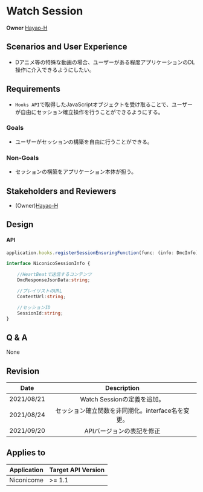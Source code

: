 # Watch Session

**Owner** [Hayao-H](https://github.com/Hayao-H)

## Scenarios and User Experience
- Dアニメ等の特殊な動画の場合、ユーザーがある程度アプリケーションのDL操作に介入できるようにしたい。

## Requirements
- ```Hooks API```で取得したJavaScriptオブジェクトを受け取ることで、ユーザーが自由にセッション確立操作を行うことができるようにする。

### Goals
- ユーザーがセッションの構築を自由に行うことができる。

### Non-Goals
- セッションの構築をアプリケーション本体が担う。

## Stakeholders and Reviewers
- (Owner)[Hayao-H](https://github.com/Hayao-H)

## Design

#### API
```TypeScript
application.hooks.registerSessionEnsuringFunction(func: (info: DmcInfo) => Promise<SessionInfo>): void;

interface NiconicoSessionInfo {

    //HeartBeatで送信するコンテンツ
    DmcResponseJsonData:string;

    //プレイリストのURL
    ContentUrl:string;

    //セッションID
    SessionId:string;
}
```

## Q & A
None

## Revision
Date | Description
:---:| :---:
2021/08/21 | Watch Sessionの定義を追加。
2021/08/24 | セッション確立関数を非同期化。interface名を変更。
2021/09/20 | APIバージョンの表記を修正

## Applies to
Application | Target API Version
:--: | --
Niconicome | >= 1.1